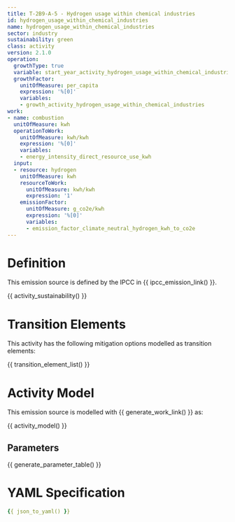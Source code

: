 ```yaml
---
title: T-2B9-A-5 - Hydrogen usage within chemical industries
id: hydrogen_usage_within_chemical_industries
name: hydrogen_usage_within_chemical_industries
sector: industry
sustainability: green
class: activity
version: 2.1.0
operation:
  growthType: true
  variable: start_year_activity_hydrogen_usage_within_chemical_industries
  growthFactor:
    unitOfMeasure: per_capita
    expression: '%[0]'
    variables:
    - growth_activity_hydrogen_usage_within_chemical_industries
work:
- name: combustion
  unitOfMeasure: kwh
  operationToWork:
    unitOfMeasure: kwh/kwh
    expression: '%[0]'
    variables:
    - energy_intensity_direct_resource_use_kwh
  input:
  - resource: hydrogen
    unitOfMeasure: kwh
    resourceToWork:
      unitOfMeasure: kwh/kwh
      expression: '1'
    emissionFactor:
      unitOfMeasure: g_co2e/kwh
      expression: '%[0]'
      variables:
      - emission_factor_climate_neutral_hydrogen_kwh_to_co2e
---
```

# Definition
This emission source is defined by the IPCC in {{ ipcc_emission_link() }}.


{{ activity_sustainability() }}

# Transition Elements

This activity has the following mitigation options modelled as transition elements:

{{ transition_element_list() }}

# Activity Model
This emission source is modelled with {{ generate_work_link() }} as:

{{ activity_model() }}

## Parameters

{{ generate_parameter_table() }}

# YAML Specification

```yaml
{{ json_to_yaml() }}
```
